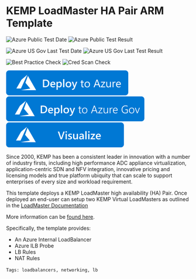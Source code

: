 # KEMP LoadMaster HA Pair ARM Template

![Azure Public Test Date](https://azurequickstartsservice.blob.core.windows.net/badges/application-workloads/kemp/kemp-loadmaster-ha-pair/PublicLastTestDate.svg)
![Azure Public Test Result](https://azurequickstartsservice.blob.core.windows.net/badges/application-workloads/kemp/kemp-loadmaster-ha-pair/PublicDeployment.svg)

![Azure US Gov Last Test Date](https://azurequickstartsservice.blob.core.windows.net/badges/application-workloads/kemp/kemp-loadmaster-ha-pair/FairfaxLastTestDate.svg)
![Azure US Gov Last Test Result](https://azurequickstartsservice.blob.core.windows.net/badges/application-workloads/kemp/kemp-loadmaster-ha-pair/FairfaxDeployment.svg)

![Best Practice Check](https://azurequickstartsservice.blob.core.windows.net/badges/application-workloads/kemp/kemp-loadmaster-ha-pair/BestPracticeResult.svg)
![Cred Scan Check](https://azurequickstartsservice.blob.core.windows.net/badges/application-workloads/kemp/kemp-loadmaster-ha-pair/CredScanResult.svg)

[![Deploy To Azure](https://raw.githubusercontent.com/Azure/azure-quickstart-templates/master/1-CONTRIBUTION-GUIDE/images/deploytoazure.svg?sanitize=true)]( https://portal.azure.com/#create/Microsoft.Template/uri/https%3A%2F%2Fraw.githubusercontent.com%2FAzure%2Fazure-quickstart-templates%2Fmaster%2Fapplication-workloads%2Fkemp%2Fkemp-loadmaster-ha-pair%2Fazuredeploy.json)  
[![Deploy To Azure US Gov](https://raw.githubusercontent.com/Azure/azure-quickstart-templates/master/1-CONTRIBUTION-GUIDE/images/deploytoazuregov.svg?sanitize=true)](https://portal.azure.us/#create/Microsoft.Template/uri/https%3A%2F%2Fraw.githubusercontent.com%2FAzure%2Fazure-quickstart-templates%2Fmaster%2Fapplication-workloads%2Fkemp%2Fkemp-loadmaster-ha-pair%2Fazuredeploy.json)  
[![Visualize](https://raw.githubusercontent.com/Azure/azure-quickstart-templates/master/1-CONTRIBUTION-GUIDE/images/visualizebutton.svg?sanitize=true)](http://armviz.io/#/?load=https%3A%2F%2Fraw.githubusercontent.com%2FAzure%2Fazure-quickstart-templates%2Fmaster%2Fapplication-workloads%2Fkemp%2Fkemp-loadmaster-ha-pair%2Fazuredeploy.json)

Since 2000, KEMP has been a consistent leader in innovation with a number of industry firsts, including high performance ADC appliance virtualization, application-centric SDN and NFV integration, innovative pricing and licensing models and true platform ubiquity that can scale to support enterprises of every size and workload requirement.

This template deploys a KEMP LoadMaster high availability (HA) Pair. Once deployed an end-user can setup two KEMP Virtual LoadMasters as outlined in the [LoadMaster Documentation](https://support.kemptechnologies.com/hc/en-us/articles/203859775-HA-for-Azure-Marketplace-Classic-Interface-)

More information can be [found here](https://kemptechnologies.com/solutions/microsoft-load-balancing/loadmaster-azure/).

Specifically, the template provides:

* An Azure Internal LoadBalancer
* Azure ILB Probe
* LB Rules
* NAT Rules

``Tags: loadbalancers, networking, lb``
